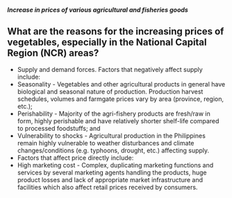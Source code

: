 ##### Increase in prices of various agricultural and fisheries goods

## What are the reasons for the increasing prices of vegetables, especially in the National Capital Region (NCR) areas?


 - Supply and demand forces. Factors that negatively affect supply include:
 - Seasonality - Vegetables and other agricultural products in general have biological and seasonal nature of production. Production harvest schedules, volumes and farmgate prices vary by area (province, region, etc.);
 - Perishability - Majority of the agri-fishery products are fresh/raw in form, highly perishable and have relatively shorter shelf-life compared to processed foodstuffs; and
 - Vulnerability to shocks - Agricultural production in the Philippines remain highly vulnerable to weather disturbances and climate changes/conditions (e.g. typhoons, drought, etc.) affecting supply.
 - Factors that affect price directly include:
 - High marketing cost - Complex, duplicating marketing functions and services by several marketing agents handling the products, huge product losses and lack of appropriate market infrastructure and facilities which also affect retail prices received by consumers.
